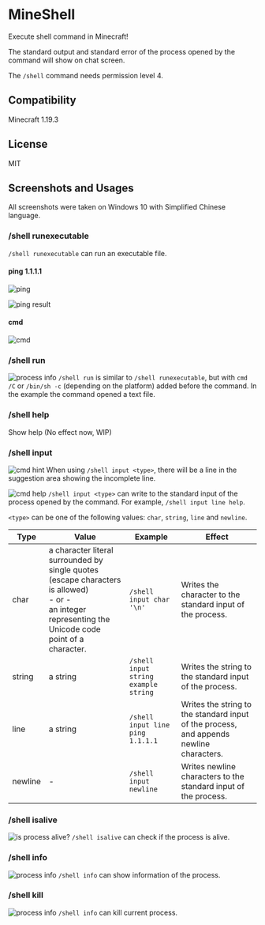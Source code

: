 # MineShell
Execute shell command in Minecraft!

The standard output and standard error of the process opened by the command will show on chat screen.

The `/shell` command needs permission level 4.

## Compatibility
Minecraft 1.19.3

## License
MIT

## Screenshots and Usages
All screenshots were taken on Windows 10 with Simplified Chinese language.

### /shell runexecutable
`/shell runexecutable` can run an executable file.

#### ping 1.1.1.1
![ping](https://iili.io/Hc6dkqF.png)

![ping result](https://iili.io/Hc6dOs1.png)

#### cmd
![cmd](https://iili.io/Hc6dNWP.png)

### /shell run
![process info](https://iili.io/Hc6diXI.png)
`/shell run` is similar to `/shell runexecutable`, but with `cmd /C` or `/bin/sh -c` (depending on the platform) added before the command. In the example the command opened a text file.

### /shell help
Show help (No effect now, WIP)

### /shell input
![cmd hint](https://iili.io/Hc6dwzB.png)
When using `/shell input <type>`, there will be a line in the suggestion area showing the incomplete line.

![cmd help](https://iili.io/Hc6d8ga.png)
`/shell input <type>` can write to the standard input of the process opened by the command. For example, `/shell input line help`.

`<type>` can be one of the following values: `char`, `string`, `line` and `newline`.

|Type   |Value|Example|Effect|
| ----- | ---  |----  |---  |
|char   |a character literal surrounded by single quotes (escape characters is allowed)<br>-&nbsp;or&nbsp;-<br>an integer representing the Unicode code point of a character.|`/shell input char '\n'`|Writes the character to the standard input of the process.|
|string |a string|`/shell input string example string`|Writes the string to the standard input of the process.|
|line   |a string|`/shell input line ping 1.1.1.1`|Writes the string to the standard input of the process, and appends newline characters.|
|newline| - |`/shell input newline`|Writes newline characters to the standard input of the process.|

### /shell isalive
![is process alive?](https://iili.io/Hc6dUdJ.png)
`/shell isalive` can check if the process is alive.

### /shell info
![process info](https://iili.io/Hc6dg5v.png)
`/shell info` can show information of the process.

### /shell kill
![process info](https://iili.io/Hc6d4bp.png)
`/shell info` can kill current process.